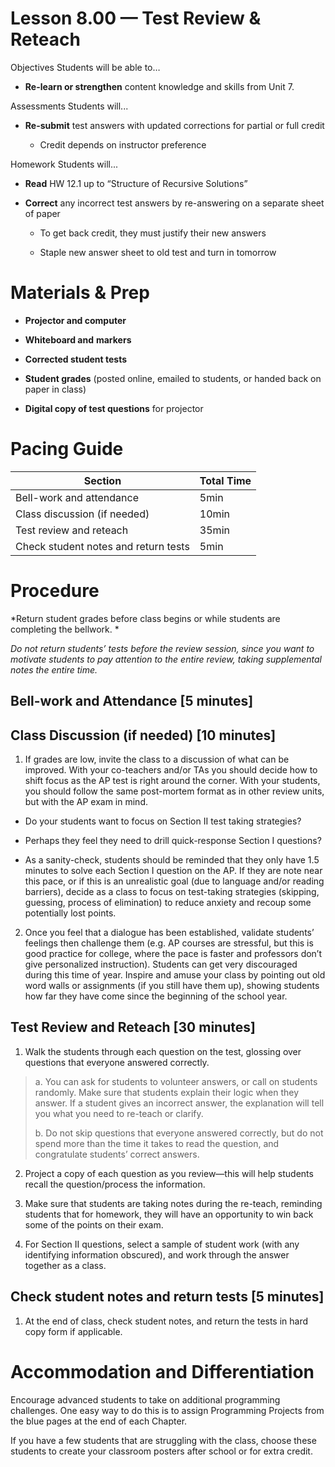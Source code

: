 Lesson 8.00 — Test Review & Reteach
====================================================================================================

Objectives Students will be able to…

-   **Re-learn or strengthen** content knowledge and skills from Unit 7.

Assessments Students will...

-   **Re-submit** test answers with updated corrections for partial or full credit

    -   Credit depends on instructor preference

Homework Students will...

-   **Read** HW 12.1 up to “Structure of Recursive Solutions”

-   **Correct** any incorrect test answers by re-answering on a separate sheet of paper

    -   To get back credit, they must justify their new answers

    -   Staple new answer sheet to old test and turn in tomorrow

Materials & Prep
================

-   **Projector and computer**

-   **Whiteboard and** **markers**

-   **Corrected student tests**

-   **Student grades** (posted online, emailed to students, or handed back on paper in class)

-   **Digital copy of test questions** for projector

Pacing Guide
============

| Section                              | Total Time |
|--------------------------------------|------------|
| Bell-work and attendance             | 5min       |
| Class discussion (if needed)         | 10min      |
| Test review and reteach              | 35min      |
| Check student notes and return tests | 5min       |

Procedure
=========

*Return student grades before class begins or while students are completing the bellwork. *

*Do not return students’ tests before the review session, since you want to motivate students to pay attention to the entire review, taking supplemental notes the entire time.*

Bell-work and Attendance \[5 minutes\]
--------------------------------------

Class Discussion (if needed) \[10 minutes\]
-------------------------------------------

1. If grades are low, invite the class to a discussion of what can be improved. With your co-teachers and/or TAs you should decide how to shift focus as the AP test is right around the corner. With your students, you should follow the same post-mortem format as in other review units, but with the AP exam in mind.

-   Do your students want to focus on Section II test taking strategies?

-   Perhaps they feel they need to drill quick-response Section I questions?

-   As a sanity-check, students should be reminded that they only have 1.5 minutes to solve each Section I question on the AP. If they are note near this pace, or if this is an unrealistic goal (due to language and/or reading barriers), decide as a class to focus on test-taking strategies (skipping, guessing, process of elimination) to reduce anxiety and recoup some potentially lost points.

2. Once you feel that a dialogue has been established, validate students’ feelings then challenge them (e.g. AP courses are stressful, but this is good practice for college, where the pace is faster and professors don’t give personalized instruction). Students can get very discouraged during this time of year. Inspire and amuse your class by pointing out old word walls or assignments (if you still have them up), showing students how far they have come since the beginning of the school year.

Test Review and Reteach \[30 minutes\]
--------------------------------------

1. Walk the students through each question on the test, glossing over questions that everyone answered correctly.

> a. You can ask for students to volunteer answers, or call on students randomly. Make sure that students explain their logic when they answer. If a student gives an incorrect answer, the explanation will tell you what you need to re-teach or clarify.
>
> b. Do not skip questions that everyone answered correctly, but do not spend more than the time it takes to read the question, and congratulate students’ correct answers.

2. Project a copy of each question as you review—this will help students recall the question/process the information.

3. Make sure that students are taking notes during the re-teach, reminding students that for homework, they will have an opportunity to win back some of the points on their exam.

4. For Section II questions, select a sample of student work (with any identifying information obscured), and work through the answer together as a class.

Check student notes and return tests \[5 minutes\]
--------------------------------------------------

1. At the end of class, check student notes, and return the tests in hard copy form if applicable.

Accommodation and Differentiation
=================================

Encourage advanced students to take on additional programming challenges. One easy way to do this is to assign Programming Projects from the blue pages at the end of each Chapter.

If you have a few students that are struggling with the class, choose these students to create your classroom posters after school or for extra credit.
